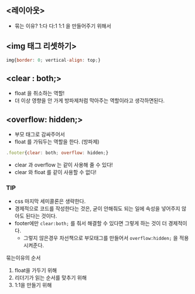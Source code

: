 ## <레이아웃>

- 묶는 이유? 1:다 다:1 1:1 을 만들어주기 위해서

## <img 태그 리셋하기>

```jsx
img{border: 0; vertical-align: top;}
```

## <clear : both;>

- float 을 취소하는 역할!
- 더 이상 영향을 안 가게 방파제처럼 막아주는 역할이라고 생각하면된다.

## <overflow: hidden;>

- 부모 태그로 감싸주어서
- float 를 가둬두는 역할을 한다. (방파제)

```jsx
.footer{clear: both; overflow: hidden;}
```

- clear 과 overflow 는 같이 사용해 줄 수 있다!
- clear 와 float 를 같이 사용할 수 없다!

### TIP

- css 마지막 세미콜론은 생략한다.
- 경제적으로 코드를 작성한다는 것은, 굳이 안해줘도 되는 일에 속성을 넣어주지 않아도 된다는 것이다.
- footer에만 `clear:both;` 를 줘서 해결할 수 있다면 그렇게 하는 것이 더 경제적이다.
    - 그렇지 않은경우 차선책으로 부모태그를 만들어서 `overflow:hidden;` 을 적용시켜준다.

묶는이유의 순서

1. float을 가두기 위해
2. 리더기가 읽는 순서를 맞추기 위해
3. 1:1을 만들기 위해
